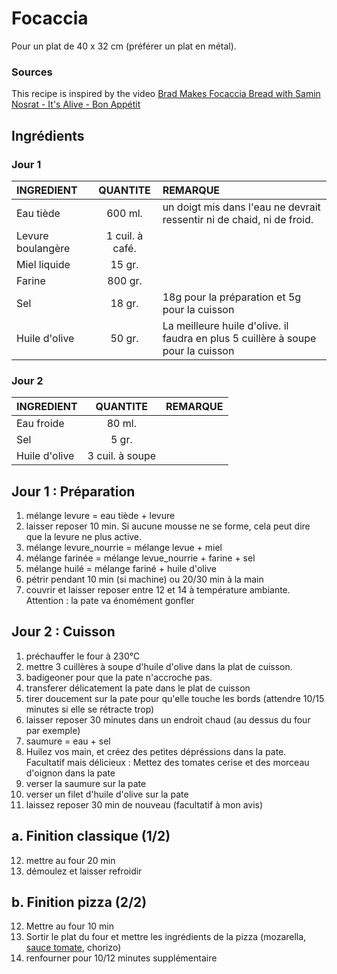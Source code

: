 # Focaccia

Pour un plat de 40 x 32 cm (préférer un plat en métal).

### Sources
This recipe is inspired by the video [Brad Makes Focaccia Bread with Samin Nosrat - It's Alive - Bon Appétit](https://www.youtube.com/watch?v=RQOhAeNAjKc)

## Ingrédients

### Jour 1
<table>
    <thead>
        <tr>
            <th align="left">INGREDIENT</th>
            <th align="center">QUANTITE</th>
            <th align="left">REMARQUE</th>
        </tr>
    </thead>
    <tbody>
        <tr>
            <td>Eau tiède</td>
            <td align="center">600 ml.</td>
            <td align="left">un doigt mis dans l'eau ne devrait ressentir ni de chaid, ni de froid.</td>
        </tr>
        <tr>
            <td>Levure boulangère</td>
            <td align="center">1 cuil. à café.</td>
            <td align="left"></td>
        </tr>
        <tr>
            <td>Miel liquide</td>
            <td align="center">15 gr.</td>
            <td align="left"></td>
        </tr>
        <tr>
            <td>Farine</td>
            <td align="center">800 gr.</td>
            <td align="left"></td>
        </tr>
        <tr>
            <td>Sel</td>
            <td align="center">18 gr.</td>
            <td align="left">18g pour la préparation et 5g pour la cuisson</td>
        </tr>
        <tr>
            <td>Huile d'olive</td>
            <td align="center">50 gr.</td>
            <td align="left">La meilleure huile d'olive. il faudra en plus 5 cuillère à soupe pour la cuisson</td>
        </tr>
    </tbody>
</table>

### Jour 2

<table>
    <thead>
        <tr>
            <th align="left">INGREDIENT</th>
            <th align="center">QUANTITE</th>
            <th align="left">REMARQUE</th>
        </tr>
    </thead>
    <tbody>
        <tr>
            <td>Eau froide</td>
            <td align="center">80 ml.</td>
            <td align="left"></td>
        </tr>
        <tr>
            <td>Sel</td>
            <td align="center">5 gr.</td>
            <td align="left"></td>
        </tr>
        <tr>
            <td>Huile d'olive</td>
            <td align="center">3 cuil. à soupe</td>
            <td align="left"></td>
        </tr>
    </tbody>
</table>

## Jour 1 : Préparation

1. mélange levure = eau tiède + levure
2. laisser reposer 10 min. Si aucune mousse ne se forme, cela peut dire que la levure ne plus active.
3. mélange levure_nourrie = mélange levue + miel
4. mélange farinée = mélange levue_nourrie + farine + sel
5. mélange huilé = mélange fariné + huile d'olive
6. pétrir pendant 10 min (si machine) ou 20/30 min à la main
7. couvrir et laisser reposer entre 12 et 14 à température ambiante.
Attention : la pate va énomément gonfler


## Jour 2 : Cuisson

1. préchauffer le four à 230°C
2. mettre 3 cuillères à soupe d'huile d'olive dans la plat de cuisson.
3. badigeoner pour que la pate n'accroche pas.
4. transferer délicatement la pate dans le plat de cuisson
5. tirer doucement sur la pate pour qu'elle touche les bords (attendre 10/15 minutes si elle se rétracte trop)
6. laisser reposer 30 minutes dans un endroit chaud (au dessus du four par exemple)
7. saumure = eau + sel
8. Huilez vos main, et créez des petites dépréssions dans la pate. Facultatif mais délicieux : Mettez des tomates cerise et des morceau d'oignon dans la pate
9. verser la saumure sur la pate
10. verser un filet d'huile d'olive sur la pate
11. laissez reposer 30 min de nouveau (facultatif à mon avis)

## a. Finition classique (1/2)
12. mettre au four 20 min
13. démoulez et laisser refroidir

## b. Finition pizza (2/2)
12. Mettre au four 10 min
13. Sortir le plat du four et mettre les ingrédients de la pizza (mozarella, [sauce tomate](https://www.bonappetit.com/recipe/fresh-tomato-pizza-sauce), chorizo)
14. renfourner pour 10/12 minutes supplémentaire

